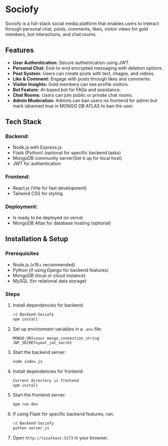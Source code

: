 # Sociofy

Sociofy is a full-stack social media platform that enables users to interact through personal chat, posts, comments, likes, visitor views for gold members, bot interactions, and chat rooms.

## Features

- **User Authentication:** Secure authentication using JWT.
- **Personal Chat:** End-to-end encrypted messaging with deletion options.
- **Post System:** Users can create posts with text, images, and videos.
- **Like & Comment:** Engage with posts through likes and comments.
- **Visitor Insights:** Gold members can see profile visitors.
- **Bot Feature:** AI-based bot for FAQs and assistance.
- **Chat Rooms:** Users can join public or private chat rooms.
- **Admin Moderation:** Admins can ban users no frontend for admin but mark isbanned true in MONGO DB ATLAS to ban the user.

## Tech Stack

### Backend:

- Node.js with Express.js
- Flask (Python) (optional for specific backend tasks)
- MongoDB community server(Set it up for local host)
- JWT for authentication

### Frontend:

- React.js (Vite for fast development)
- Tailwind CSS for styling

### Deployment:
- Is ready to be deployed on vercel.
- MongoDB Atlas for database hosting (optional)

## Installation & Setup

### Prerequisites

- Node.js (v16+ recommended)
- Python (if using Django for backend features)
- MongoDB (local or cloud instance)
- MySQL (for relational data storage)

### Steps

1. Install dependencies for backend:

   ```sh
   cd Backend-Sociofy
   npm install
   ```

2. Set up environment variables in a `.env` file:

   ```env
   MONGO_URI=your_mongo_connection_string
   JWT_SECRET=your_jwt_secret
   ```

3. Start the backend server:

   ```sh
   node index.js
   ```

4. Install dependencies for frontend:

   ```sh
   Current directory is frontend
   npm install
   ```

5. Start the frontend server:

   ```sh
   npm run dev
   ```

6. If using Flask for specific backend features, run:

   ```sh
   cd Backend-Sociofy
   python server.js
   ```

7. Open `http://localhost:5173` in your browser.
